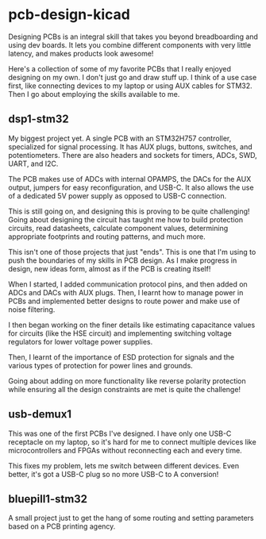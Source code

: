 # pcb-design-kicad
Designing PCBs is an integral skill that takes you beyond breadboarding and using dev boards. It lets you combine different components with very little latency, and makes products look awesome!

Here's a collection of some of my favorite PCBs that I really enjoyed designing on my own. I don't just go and draw stuff up. I think of a use case first, like connecting devices to my laptop or using AUX cables for STM32. Then I go about employing the skills available to me.

## dsp1-stm32
My biggest project yet. A single PCB with an STM32H757 controller, specialized for signal processing. It has AUX plugs, buttons, switches, and potentiometers. There are also headers and sockets for timers, ADCs, SWD, UART, and I2C.

The PCB makes use of ADCs with internal OPAMPS, the DACs for the AUX output, jumpers for easy reconfiguration, and USB-C. It also allows the use of a dedicated 5V power supply as opposed to USB-C connection.

This is still going on, and designing this is proving to be quite challenging! Going about designing the circuit has taught me how to build protection circuits, read datasheets, calculate component values, determining appropriate footprints and routing patterns, and much more.

This isn't one of those projects that just "ends". This is one that I'm using to push the boundaries of my skills in PCB design. As I make progress in design, new ideas form, almost as if the PCB is creating itself! 

When I started, I added communication protocol pins, and then added on ADCs and DACs with AUX plugs. Then, I learnt how to manage power in PCBs and implemented better designs to route power and make use of noise filtering.

I then began working on the finer details like estimating capacitance values for circuits (like the HSE circuit) and implementing switching voltage regulators for lower voltage power supplies.

Then, I learnt of the importance of ESD protection for signals and the various types of protection for power lines and grounds.

Going about adding on more functionality like reverse polarity protection while ensuring all the design constraints are met is quite the challenge!

## usb-demux1
This was one of the first PCBs I've designed. I have only one USB-C receptacle on my laptop, so it's hard for me to connect multiple devices like microcontrollers and FPGAs without reconnecting each and every time.

This fixes my problem, lets me switch between different devices. Even better, it's got a USB-C plug so no more USB-C to A conversion!

## bluepill1-stm32
A small project just to get the hang of some routing and setting parameters based on a PCB printing agency.